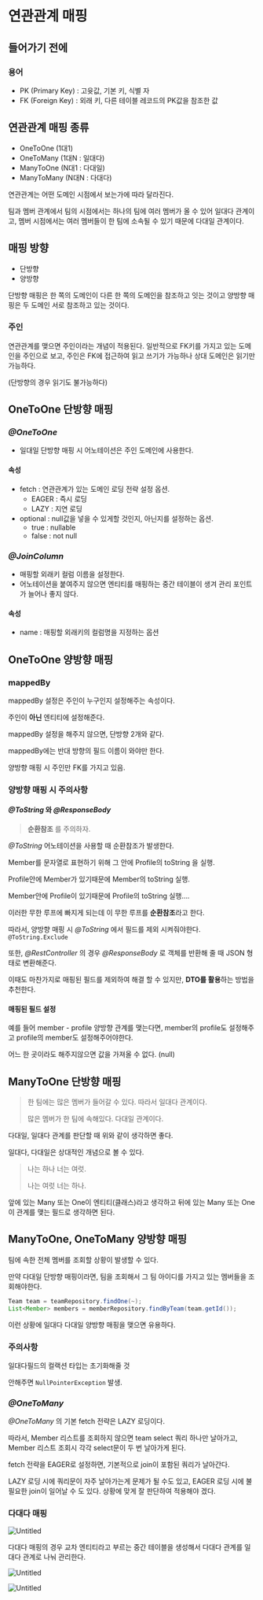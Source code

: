 # 연관관계 매핑

## 들어가기 전에

### 용어

+ PK (Primary Key) : 고윳값, 기본 키, 식별 자
+ FK (Foreign Key) : 외래 키, 다른 테이블 레코드의 PK값을 참조한 값

## 연관관계 매핑 종류

+ OneToOne (1대1)
+ OneToMany (1대N : 일대다)
+ ManyToOne (N대1 : 다대일)
+ ManyToMany (N대N : 다대다)

연관관계는 어떤 도메인 시점에서 보는가에 따라 달라진다.

팀과 멤버 관계에서 팀의 시점에서는 하나의 팀에 여러 멤버가 올 수 있어 일대다 관계이고,
멤버 시점에서는 여러 멤버들이 한 팀에 소속될 수 있기 때문에 다대일 관계이다.

## 매핑 방향
+ 단방향
+ 양방향

단방향 매핑은 한 쪽의 도메인이 다른 한 쪽의 도메인을 참조하고 잇는 것이고
양방향 매핑은 두 도메인 서로 참조하고 있는 것이다.

### 주인

연관관계를 맺으면 주인이라는 개념이 적용된다. 일반적으로 FK키를 가지고 있는 도메인을 주인으로 보고,
주인은 FK에 접근하여 읽고 쓰기가 가능하나 상대 도메인은 읽기만 가능하다.

(단방향의 경우 읽기도 불가능하다)

## OneToOne 단방향 매핑

### _@OneToOne_
+ 일대일 단방향 매핑 시 어노테이션은 주인 도메인에 사용한다.

#### 속성
+ fetch : 연관관계가 있는 도메인 로딩 전략 설정 옵션.
  + EAGER : 즉시 로딩
  + LAZY : 지연 로딩
+ optional : null값을 넣을 수 있게할 것인지, 아닌지를 설정하는 옵션.
  + true : nullable
  + false : not null

### _@JoinColumn_
+ 매핑할 외래키 컬럼 이름을 설정한다.
+ 어노테이션을 붙여주지 않으면 엔티티를 매핑하는 중간 테이블이 생겨 관리 포인트가 늘어나 좋지 않다.

#### 속성
+ name : 매핑할 외래키의 컬럼명을 지정하는 옵션

## OneToOne 양방향 매핑

### mappedBy

mappedBy 설정은 주인이 누구인지 설정해주는 속성이다.
 
주인이 **아닌** 엔티티에 설정해준다.

mappedBy 설정을 해주지 않으면, 단방향 2개와 같다.

mappedBy에는 반대 방향의 필드 이름이 와야만 한다.

양방향 매핑 시 주인만 FK를 가지고 있음.

### 양방향 매핑 시 주의사항

#### _@ToString_ 와 _@ResponseBody_

> **순환참조** 를 주의하자.

_@ToString_ 어노테이션을 사용할 때 순환참조가 발생한다.

Member를 문자열로 표현하기 위해 그 안에 Profile의 toString 을 실행.

Profile안에 Member가 있기때문에 Member의 toString 실행.

Member안에 Profile이 있기때문에 Profile의 toString 실행….

이러한 무한 루프에 빠지게 되는데 이 무한 루프를 **순환참조**라고 한다.

따라서, 양방향 매핑 시 _@ToString_ 에서 필드를 제외 시켜줘야한다.
`@ToString.Exclude`

또한, _@RestController_ 의 경우 _@ResponseBody_ 로 객체를 반환해 줄 때 JSON 형태로 변환해준다.

이때도 마찬가지로 매핑된 필드를 제외하여 해결 할 수 있지만, **DTO를 활용**하는 방법을 추천한다.

#### 매핑된 필드 설정

예를 들어 member - profile 양방향 관계를 맺는다면, member의 profile도 설정해주고
profile의 member도 설정해주어야한다.

어느 한 곳이라도 해주지않으면 값을 가져올 수 없다. (null)

## ManyToOne 단방향 매핑

> 한 팀에는 많은 멤버가 들어갈 수 있다. 따라서 일대다 관계이다.
> 
> 많은 멤버가 한 팀에 속해있다. 다대일 관계이다.

다대일, 일대다 관계를 판단할 때 위와 같이 생각하면 좋다.

일대다, 다대일은 상대적인 개념으로 볼 수 있다.

> 나는 하나 너는 여럿.
> 
> 나는 여럿 너는 하나.

앞에 있는 Many 또는 One이 엔티티(클래스)라고 생각하고 뒤에 있는 Many 또는 One이 관계를 맺는 필드로 생각하면 된다.

## ManyToOne, OneToMany 양방향 매핑

팀에 속한 전체 멤버를 조회할 상황이 발생할 수 있다.

만약 다대일 단방향 매핑이라면, 팀을 조회해서 그 팀 아이디를 가지고 있는 멤버들을 조회해야한다.

```java
Team team = teamRepository.findOne(~);
List<Member> members = memberRepository.findByTeam(team.getId());
```

이런 상황에 일대다 다대일 양방향 매핑을 맺으면 유용하다.

### 주의사항

일대다필드의 컬랙션 타입는 초기화해줄 것

안해주면 `NullPointerException` 발생.

### _@OneToMany_

*@OneToMany* 의 기본 fetch 전략은 LAZY 로딩이다.

따라서, Member 리스트를 조회하지 않으면 team select 쿼리 하나만 날아가고, Member 리스트 조회시 각각 select문이 두 번 날아가게 된다.

fetch 전략을 EAGER로 설정하면, 기본적으로 join이 포함된 쿼리가 날아간다.

LAZY 로딩 시에 쿼리문이 자주 날아가는게 문제가 될 수도 있고, EAGER 로딩 시에 불필요한 join이 일어날 수 도 있다. 상황에 맞게 잘 판단하여 적용해야 겠다.

### 다대다 매핑

![Untitled](https://github.com/juniorBoard/SpringBoot-Study/tree/main/ch8/Minwoo/mapping01.png)

다대다 매핑의 경우 교차 엔티티라고 부르는 중간 테이블을 생성해서 다대다 관계를 일대다 관계로 나눠 관리한다.

![Untitled](https://github.com/juniorBoard/SpringBoot-Study/tree/main/ch8/Minwoo/mapping02.png)

![Untitled](https://github.com/juniorBoard/SpringBoot-Study/tree/main/ch8/Minwoo/mapping03.png)